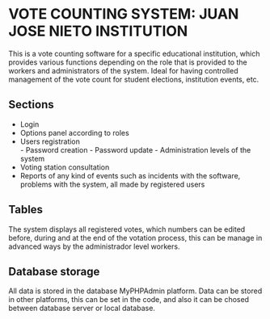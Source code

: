 
# VOTE COUNTING SYSTEM: JUAN JOSE NIETO INSTITUTION

This is a vote counting software for a specific educational institution, which provides various functions depending on the role that is provided to the workers and administrators of the system. Ideal for having controlled management of the vote count for student elections, institution events, etc. 








## Sections

 - Login
 - Options panel according to roles
 - Users registration   
        - Password creation
        - Password update
        - Administration levels of the system
 - Voting station consultation
 - Reports of any kind of events such as incidents with the software, problems with the system, all made by registered users 


## Tables

The system displays all registered votes, which numbers can be edited before, during and at the end of the votation process, this can be manage in advanced ways by the administrador level workers.

## Database storage

All data is stored in the database MyPHPAdmin platform. Data can be stored in other platforms, this can be set in the code, and also it can be chosed between database server or local database.


